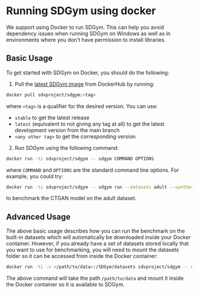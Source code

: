 # Running SDGym using docker
We support using Docker to run SDGym. This can help you avoid dependency issues when running SDGym
on Windows as well as in environments where you don't have permission to install libraries.

## Basic Usage
To get started with SDGym on Docker, you should do the following:

1. Pull the [latest SDGym image](https://hub.docker.com/r/sdvproject/sdgym) from DockerHub by running:

```bash
docker pull sdvproject/sdgym:<tag>
```

where `<tag>` is a qualifier for the desired version. You can use:
 - `stable` to get the latest release
 - `latest` (equivalent to not giving any tag at all) to get the latest development version from the main branch
 - `<any other tag>` to get the corresponding version

2. Run SDGym using the following command:

```bash
docker run -ti sdvproject/sdgym -- sdgym COMMAND OPTIONS
```

where `COMMAND` and `OPTIONS` are the standard command line options. For example, you could try:

```bash
docker run -ti sdvproject/sdgym -- sdgym run --datasets adult --synthesizer sdv.tabular.CTGANSynthesizer
```

to benchmark the CTGAN model on the adult dataset.

## Advanced Usage
The above basic usage describes how you can run the benchmark on the built-in datasets which will 
automatically be downloaded inside your Docker container. However, if you already have a set of 
datasets stored locally that you want to use for benchmarking, you will need to mount the datasets
folder so it can be accessed from inside the Docker container:

```bash
docker run -ti -v </path/to/data>:/SDGym/datasets sdvproject/sdgym -- sdgym run --datasets-path /SDGym/datasets OPTIONS
```

The above command will take the path  `/path/to/data` and mount it inside the Docker container so
it is available to SDGym.
